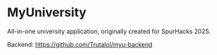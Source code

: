 # MyUniversity
All-in-one university application, originally created for SpurHacks 2025.

Backend: https://github.com/Trutalol/myu-backend
